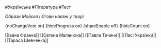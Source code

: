 #Українська #Література #Тест

*Образи Мойсея і Єгови наявні у творі*

{noChangeVote on}
{hideProgress on}
{shareEnable off}
{hideCount on}

[[Івана Франка]]
[[Євгена Маланюка]]
[[Павла Тичини]]
[[Лесі Українки]]
[[Тараса Шевченка]]
